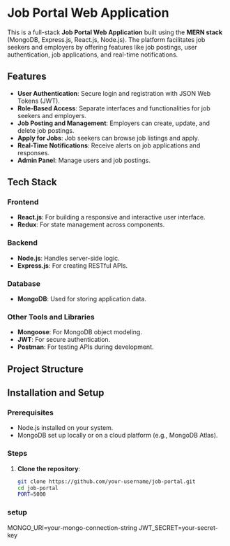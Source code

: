 # Job Portal Web Application  

This is a full-stack **Job Portal Web Application** built using the **MERN stack** (MongoDB, Express.js, React.js, Node.js). The platform facilitates job seekers and employers by offering features like job postings, user authentication, job applications, and real-time notifications.  

## Features  
- **User Authentication**: Secure login and registration with JSON Web Tokens (JWT).  
- **Role-Based Access**: Separate interfaces and functionalities for job seekers and employers.  
- **Job Posting and Management**: Employers can create, update, and delete job postings.  
- **Apply for Jobs**: Job seekers can browse job listings and apply.  
- **Real-Time Notifications**: Receive alerts on job applications and responses.  
- **Admin Panel**: Manage users and job postings.  

## Tech Stack  
### Frontend  
- **React.js**: For building a responsive and interactive user interface.  
- **Redux**: For state management across components.  

### Backend  
- **Node.js**: Handles server-side logic.  
- **Express.js**: For creating RESTful APIs.  

### Database  
- **MongoDB**: Used for storing application data.  

### Other Tools and Libraries  
- **Mongoose**: For MongoDB object modeling.  
- **JWT**: For secure authentication.  
- **Postman**: For testing APIs during development.  

## Project Structure  

## Installation and Setup  
### Prerequisites  
- Node.js installed on your system.  
- MongoDB set up locally or on a cloud platform (e.g., MongoDB Atlas).  

### Steps  
1. **Clone the repository**:  
   ```bash
   git clone https://github.com/your-username/job-portal.git
   cd job-portal
   PORT=5000

### setup
MONGO_URI=your-mongo-connection-string
JWT_SECRET=your-secret-key

